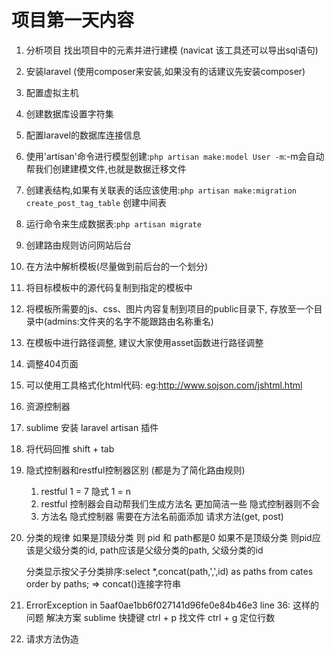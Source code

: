 # 项目第一天内容

1. 分析项目 找出项目中的元素并进行建模 (navicat 该工具还可以导出sql语句)
2. 安装laravel (使用composer来安装,如果没有的话建议先安装composer)
3. 配置虚拟主机
4. 创建数据库设置字符集
5. 配置laravel的数据库连接信息
6. 使用'artisan'命令进行模型创建:`php artisan make:model User -m`:-m会自动帮我们创建建模文件,也就是数据迁移文件
7. 创建表结构,如果有关联表的话应该使用:`php artisan make:migration create_post_tag_table` 创建中间表
8. 运行命令来生成数据表:`php artisan migrate`
9. 创建路由规则访问网站后台
10. 在方法中解析模板(尽量做到前后台的一个划分)
11. 将目标模板中的源代码复制到指定的模板中
12. 将模板所需要的js、css、图片内容复制到项目的public目录下, 存放至一个目录中(admins:文件夹的名字不能跟路由名称重名)
13. 在模板中进行路径调整, 建议大家使用asset函数进行路径调整
14. 调整404页面

15. 可以使用工具格式化html代码:	eg:http://www.sojson.com/jshtml.html

16. 资源控制器

17. sublime 安装 laravel artisan 插件
18. 将代码回推 shift + tab

19. 隐式控制器和restful控制器区别 (都是为了简化路由规则)
	1. restful  1 = 7
		隐式	1 = n
	2. restful 控制器会自动帮我们生成方法名 更加简洁一些 隐式控制器则不会
	3. 方法名 隐式控制器 需要在方法名前面添加 请求方法(get, post)
20. 分类的规律
	如果是顶级分类 则 pid 和 path都是0
	如果不是顶级分类 则pid应该是父级分类的id, path应该是父级分类的path, 父级分类的id

	分类显示按父子分类排序:select *,concat(path,',',id) as paths from cates order by paths; => concat()连接字符串

21. ErrorException in 5aaf0ae1bb6f027141d96fe0e84b46e3 line 36: 这样的问题 解决方案
	sublime 快捷键 ctrl + p 找文件		ctrl + g 定位行数

22. 请求方法伪造
	<form action="/foo/bar" method="POST">
	    <input type="hidden" name="_method" value="PUT">
	    <input type="hidden" name="_token" value="{{ csrf_token() }}">
	</form>